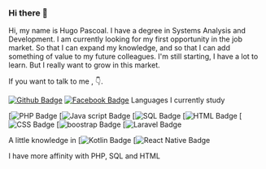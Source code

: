 ### Hi there 👋
Hi, my name is Hugo Pascoal. I have a degree in Systems Analysis and Development. I am currently looking for my first opportunity in the job market. So that I can expand my knowledge, and so that I can add something of value to my future colleagues. I'm still starting, I have a lot to learn. But I really want to grow in this market.

If you want to talk to me , 👇.

[![Github Badge](https://img.shields.io/badge/GitHub-100000?style=for-the-badge&logo=github&logoColor=white&link=https://github.com/hugopascoal2570)](https://github.com/hugopascoal2570)
[![Facebook Badge](https://img.shields.io/badge/Facebook-1877F2?style=for-the-badge&logo=facebook&logoColor=white&link=https://www.facebook.com/HugoPascoalBrito/)](https://www.facebook.com/HugoPascoalBrito/)
Languages I currently study 

[![PHP Badge](https://img.shields.io/badge/PHP-777BB4?style=for-the-badge&logo=php&logoColor=white)
[![Java script Badge](https://img.shields.io/badge/JavaScript-F7DF1E?style=for-the-badge&logo=javascript&logoColor=black)
[![SQL Badge](https://img.shields.io/badge/MySQL-00000F?style=for-the-badge&logo=mysql&logoColor=white)
[![HTML Badge](https://img.shields.io/badge/HTML-239120?style=for-the-badge&logo=html5&logoColor=white)
[![CSS Badge](https://img.shields.io/badge/CSS-239120?&style=for-the-badge&logo=css3&logoColor=white)
[![boostrap Badge](https://img.shields.io/badge/Bootstrap-563D7C?style=for-the-badge&logo=bootstrap&logoColor=white)
[![Laravel Badge](https://img.shields.io/badge/Laravel-FF2D20?style=for-the-badge&logo=laravel&logoColor=white)


A little knowledge in
[![Kotlin Badge](https://img.shields.io/badge/Kotlin-0095D5?&style=for-the-badge&logo=kotlin&logoColor=white)
[![React Native Badge](https://img.shields.io/badge/React_Native-20232A?style=for-the-badge&logo=react&logoColor=61DAFB)

I have more affinity with PHP, SQL and HTML
